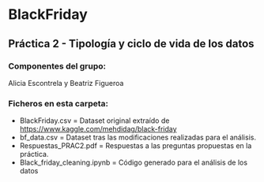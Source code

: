 # BlackFriday

## Práctica 2 - Tipología y ciclo de vida de los datos

### Componentes del grupo:
Alicia Escontrela y Beatriz Figueroa

### Ficheros en esta carpeta: 
- BlackFriday.csv       = Dataset original extraído de https://www.kaggle.com/mehdidag/black-friday
- bf_data.csv           = Dataset tras las modificaciones realizadas para el análisis. 
- Respuestas_PRAC2.pdf  = Respuestas a las preguntas propuestas en la práctica.
- Black_friday_cleaning.ipynb = Código generado para el análisis de los datos
